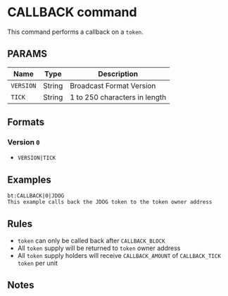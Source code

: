 # CALLBACK command
This command performs a callback on a `token`. 

## PARAMS
| Name      | Type   | Description                   |
| --------- | ------ | ----------------------------- |
| `VERSION` | String | Broadcast Format Version      |
| `TICK`    | String | 1 to 250 characters in length |

## Formats

### Version `0`
- `VERSION|TICK`

## Examples
```
bt:CALLBACK|0|JDOG
This example calls back the JDOG token to the token owner address
```

## Rules
- `token` can only be called back after `CALLBACK_BLOCK`
- All `token` supply will be returned to `token` owner address
- All `token` supply holders will receive `CALLBACK_AMOUNT` of `CALLBACK_TICK` `token` per unit

## Notes


